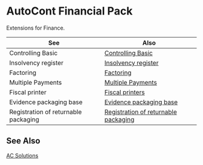 ﻿---
Title: "Financial Pack"
Author: Autocont
Date: 07/31/2018
Product: dynamics-nav-2018
Contentlocale: en
---

# <a name = "ac-fp-financial-pack" > </a> AutoCont Financial Pack

Extensions for Finance.

| See | Also |
|-------------------------|------------------------------------------------------------------|
| Controlling Basic | [Controlling Basic](ac-fp-controling-basic.md) |
| Insolvency register |[Insolvency register](ac-fp-insolvence-register.md) |
| Factoring | [Factoring](ac-fp-factoring.md) |
| Multiple Payments | [Multiple Payments](ac-fp-multiple-payments.md) |
| Fiscal printer | [Fiscal printers](ac-fp-fiscal-printers.md) |
| Evidence packaging base | [Evidence packaging base](ac-fp-pack-tracking-basic.md) |
| Registration of returnable packaging | [Registration of returnable packaging](ac-fp-pack-tracking-return-packing.md) |


## <a name = "see-also" > </a> See Also  
[AC Solutions](ac-solutions.md) 
